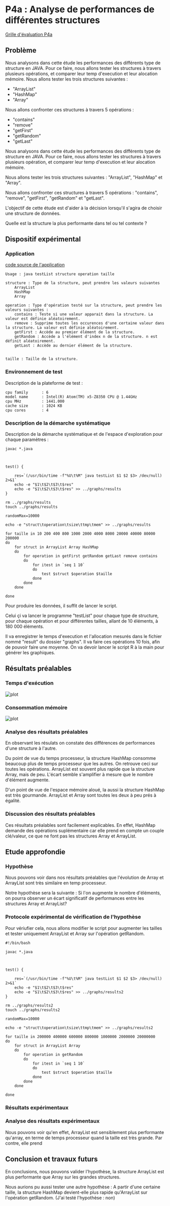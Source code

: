 # P4a : Analyse de performances de différentes structures

[Grille d'évaluation P4a](https://docs.google.com/spreadsheets/d/1x72glVEQHPx56Wr8G0RNQgfQXGX6xCsjms_6b7J6si0/edit?usp=sharing
)

## Problème

Nous analysons dans cette étude les performances des différents type de structure en JAVA. Pour ce faire, nous allons tester les structures à travers plusieurs opérations, et comparer leur temp d'execution et leur alocation mémoire. 
Nous allons tester les trois structures suivantes : 
- "ArrayList"
- "HashMap"
- "Array"

Nous allons confronter ces structures à travers 5 opérations : 
- "contains"
- "remove"
- "getFirst"
- "getRandom" 
- "getLast"

Nous analysons dans cette étude les performances des différents type de structure en JAVA. Pour ce faire, nous allons tester les structures à travers plusieurs opération, et comparer leur temp d'execution et leur alocation mémoire. 

Nous allons tester les trois structures suivantes : "ArrayList", "HashMap" et "Array". 

Nous allons confronter ces structures à travers 5 opérations : "contains", "remove", "getFirst", "getRandom" et "getLast".

L'objectif de cette étude est d'aider à la décision lorsqu'il s'agira de choisir une structure de données. 

Quelle est la structure la plus performante dans tel ou tel contexte ?


## Dispositif expérimental

### Application

[code source de l'application](https://git.unistra.fr/nderousseaux/P4a/-/tree/master/src)
```
Usage : java testList structure operation taille

structure : Type de la structure, peut prendre les valeurs suivantes
    ArrayList
    HashMap
    Array

operation : Type d'opération testé sur la structure, peut prendre les valeurs suivantes :
    contains : Teste si une valeur apparait dans la structure. La valeur est définie aléatoirement.
    remove : Supprime toutes les occurences d'une certaine valeur dans la structure. La valeur est définie aléatoirement.
    getFirst : Accède au premier élément de la structure.
    getRandom : Accède a l'élément d'index n de la structure. n est définit aléatoirement.
    getLast : Accède au dernier élément de la structure.


taille : Taille de la structure.
```

### Environnement de test

Description de la plateforme de test :
```
cpu family      : 6
model name      : Intel(R) Atom(TM) x5-Z8350 CPU @ 1.44GHz
cpu MHz         : 1441.000
cache size      : 1024 KB
cpu cores       : 4
```

### Description de la démarche systématique

Description de la démarche systématique et de l'espace d'exploration pour chaque paramètres :

```
javac *.java



test() {

    res=`(/usr/bin/time -f"%U\t%M" java testList $1 $2 $3> /dev/null) 2>&1`
    echo -e "$1\t$2\t$3\t$res"
    echo -e "$1\t$2\t$3\t$res" >> ../graphs/results
}

rm ../graphs/results
touch ../graphs/results

randomMax=10000

echo -e "struct\toperation\tsize\ttmp\tmem" >> ../graphs/results

for taille in 10 200 400 800 1000 2000 4000 8000 20000 40000 80000 200000
do
    for struct in ArrayList Array HashMap
    do
        for operation in getFirst getRandom getLast remove contains
        do
            for itest in `seq 1 10`
            do
                test $struct $operation $taille
            done
        done
    done

done
```

Pour produire les données, il suffit de lancer le script.

Celui çi va lancer le programme "testList" pour chaque type de structure, pour chaque opération et pour différentes tailles, allant de 10 éléments, à 180 000 éléments.

Il va enregistrer le temps d'execution et l'allocation mesurés dans le fichier nommé "result" du dossier "graphs".
Il va faire ces opérations 10 fois, afin de pouvoir faire une moyenne.
On va devoir lancer le script R à la main pour générer les graphiques.

## Résultats préalables

### Temps d'exécution

![plot](prealable.png)

### Consommation mémoire

![plot](prealable-mem.png)

### Analyse des résultats préalables

En observant les résulats on constate des différences de performances d'une structure à l'autre.

Du point de vue du temps processeur, la structure HashMap consomme beaucoup plus de temps processeur que les autres. On retrouve ceci sur toutes les opérations.
ArrayList est souvent plus rapide que la structure Array, mais de peu. L'écart semble s'amplifier à mesure que le nombre d'élément augmente.

D'un point de vue de l'espace mémoire aloué, la aussi la structure HashMap est très gourmande. 
ArrayList et Array sont toutes les deux à peu prés à égalité.

### Discussion des résultats préalables

Ces résultats préalables sont facilement explicables. En effet, HashMap demande des opérations suplémentaire car elle prend en compte un couple clé/valeur, ce que ne font pas les structures Array et ArrayList.

## Etude approfondie

### Hypothèse

Nous pouvons voir dans nos résultats préalables que l'évolution de Array et ArrayList sont très similaire en temp processeur.


Notre hypothèse sera la suivante :  Si l'on augmente le nombre d'éléments, on pourra observer un écart significatif de performances entre les structures Array et ArrayList?

### Protocole expérimental de vérification de l'hypothèse

Pour vériufier cela, nous allons modifier le script pour augmenter les tailles et tester uniquement ArrayList et Array sur l'opération getRandom.

```
#!/bin/bash

javac *.java



test() {

    res=`(/usr/bin/time -f"%U\t%M" java testList $1 $2 $3> /dev/null) 2>&1`
    echo -e "$1\t$2\t$3\t$res"
    echo -e "$1\t$2\t$3\t$res" >> ../graphs/results2
}

rm ../graphs/results2
touch ../graphs/results2

randomMax=10000

echo -e "struct\toperation\tsize\ttmp\tmem" >> ../graphs/results2

for taille in 200000 400000 600000 800000 1000000 2000000 20000000
do
    for struct in ArrayList Array
    do
        for operation in getRandom
        do
            for itest in `seq 1 10`
            do
                test $struct $operation $taille
            done
        done
    done

done

```

### Résultats expérimentaux

### Analyse des résultats expérimentaux

Nous pouvons voir qu'en effet, ArrayList est sensiblement plus performante qu'array, en terme de temps processeur quand la taille est très grande.
Par contre, elle prend 

## Conclusion et travaux futurs

En conclusions, nous pouvons valider l'hypothèse, la structure ArrayList est plus performante que Array sur les grandes structures.

Nous aurions pu aussi tester une autre hypothèse : A partir d'une certaine taille, la structure HashMap devient-elle plus rapide qu'ArrayList sur l'opération getRandom. (J'ai testé l'hypothèse : non)